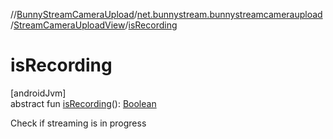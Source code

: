 //[BunnyStreamCameraUpload](../../../index.md)/[net.bunnystream.bunnystreamcameraupload](../index.md)/[StreamCameraUploadView](index.md)/[isRecording](is-recording.md)

# isRecording

[androidJvm]\
abstract fun [isRecording](is-recording.md)(): [Boolean](https://kotlinlang.org/api/latest/jvm/stdlib/kotlin-stdlib/kotlin/-boolean/index.html)

Check if streaming is in progress
